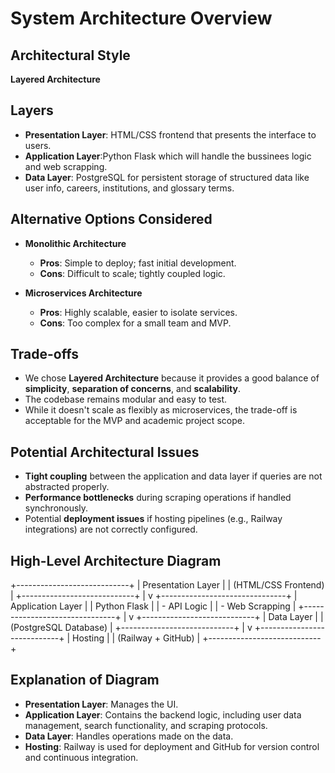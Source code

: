 # System Architecture Overview

## Architectural Style
**Layered Architecture**

## Layers
- **Presentation Layer**: HTML/CSS frontend that presents the interface to users.
- **Application Layer**:Python Flask which will handle the bussinees logic and web scrapping.
- **Data Layer**: PostgreSQL for persistent storage of structured data like user info, careers, institutions, and glossary terms.


## Alternative Options Considered

- **Monolithic Architecture**  
  - **Pros**: Simple to deploy; fast initial development.  
  - **Cons**: Difficult to scale; tightly coupled logic.

- **Microservices Architecture**  
  - **Pros**: Highly scalable, easier to isolate services.  
  - **Cons**: Too complex for a small team and MVP.


## Trade-offs

- We chose **Layered Architecture** because it provides a good balance of **simplicity**, **separation of concerns**, and **scalability**.
- The codebase remains modular and easy to test.
- While it doesn't scale as flexibly as microservices, the trade-off is acceptable for the MVP and academic project scope.


## Potential Architectural Issues

- **Tight coupling** between the application and data layer if queries are not abstracted properly.
- **Performance bottlenecks** during scraping operations if handled synchronously.
- Potential **deployment issues** if hosting pipelines (e.g., Railway integrations) are not correctly configured.


## High-Level Architecture Diagram


+----------------------------+
| Presentation Layer         |
| (HTML/CSS Frontend)        |
+----------------------------+
            |
            v
+-------------------------------+
| Application Layer             |
| Python Flask                  |
| - API Logic                   |
| - Web Scrapping               |
+-------------------------------+
              |
              v
+----------------------------+
| Data Layer                 |
| (PostgreSQL Database)      |
+----------------------------+
              |
              v
+----------------------------+
| Hosting                    |
| (Railway + GitHub)         |
+----------------------------+


## Explanation of Diagram

- **Presentation Layer**: Manages the UI.
- **Application Layer**: Contains the backend logic, including user data management, search functionality, and scraping protocols.
- **Data Layer**: Handles operations made on the data.
- **Hosting**: Railway is used for deployment and GitHub for version control and continuous integration.

